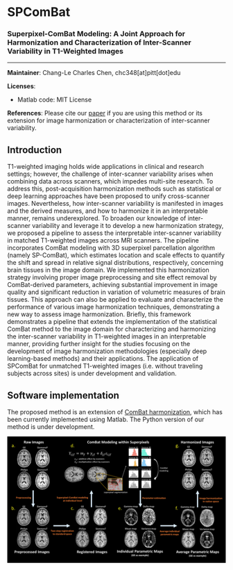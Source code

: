 # SPComBat
### Superpixel-ComBat Modeling: A Joint Approach for Harmonization and Characterization of Inter-Scanner Variability in T1-Weighted Images

--------
**Maintainer**: Chang-Le Charles Chen, chc348[at]pitt[dot]edu

**Licenses**: 
- Matlab code: MIT License

**References**: Please cite our [paper](https://direct.mit.edu/imag/article/doi/10.1162/imag_a_00306/124455) if you are using this method or its extension for image harmonization or characterization of inter-scanner variability.

<div id='id-section1'/>
  
## Introduction
T1-weighted imaging holds wide applications in clinical and research settings; however, the challenge of inter-scanner variability arises when combining data across scanners, which impedes multi-site research. To address this, post-acquisition harmonization methods such as statistical or deep learning approaches have been proposed to unify cross-scanner images. Nevertheless, how inter-scanner variability is manifested in images and the derived measures, and how to harmonize it in an interpretable manner, remains underexplored. To broaden our knowledge of inter-scanner variability and leverage it to develop a new harmonization strategy, we proposed a pipeline to assess the interpretable inter-scanner variability in matched T1-weighted images across MRI scanners. The pipeline incorporates ComBat modeling with 3D superpixel parcellation algorithm (namely SP-ComBat), which estimates location and scale effects to quantify the shift and spread in relative signal distributions, respectively, concerning brain tissues in the image domain. We implemented this harmonization strategy involving proper image preprocessing and site effect removal by ComBat-derived parameters, achieving substantial improvement in image quality and significant reduction in variation of volumetric measures of brain tissues. This approach can also be applied to evaluate and characterize the performance of various image harmonization techniques, demonstrating a new way to assess image harmonization. Briefly, this framework demonstrates a pipeline that extends the implementation of the statistical ComBat method to the image domain for characterizing and harmonizing the inter-scanner variability in T1-weighted images in an interpretable manner, providing further insight for the studies focusing on the development of image harmonization methodologies (especially deep learning-based methods) and their applications.
The application of SPComBat for unmatched T1-weighted images (i.e. without traveling subjects across sites) is under development and validation.

<div id='id-section2'/>
  
## Software implementation
The proposed method is an extension of [ComBat harmonization](https://github.com/Jfortin1/ComBatHarmonization/tree/master), which has been currently implemented using Matlab. The Python version of our method is under development.

![The proposed framework](https://github.com/ChangleChen/SPComBat/blob/main/fig1.jpg)




